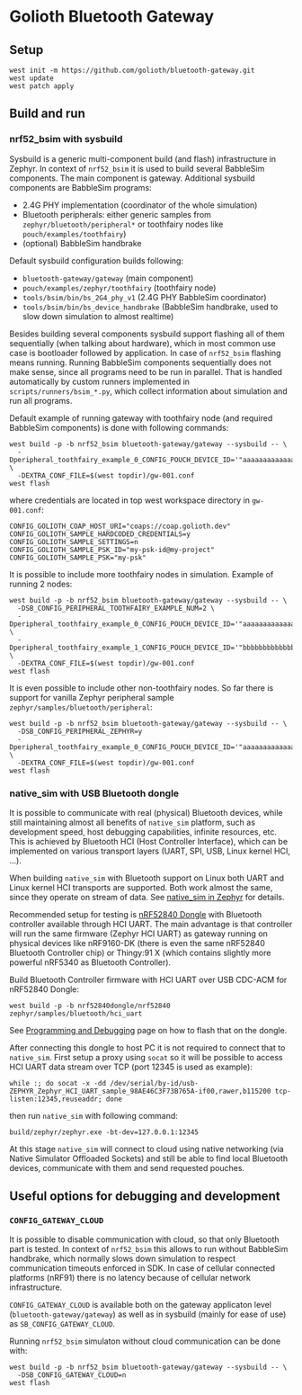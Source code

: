 # Golioth Bluetooth Gateway

## Setup

```
west init -m https://github.com/golioth/bluetooth-gateway.git
west update
west patch apply
```

## Build and run

### nrf52_bsim with sysbuild

Sysbuild is a generic multi-component build (and flash) infrastructure
in Zephyr. In context of `nrf52_bsim` it is used to build several
BabbleSim components. The main component is gateway. Additional sysbuild
components are BabbleSim programs:

  * 2.4G PHY implementation (coordinator of the whole simulation)
  * Bluetooth peripherals: either generic samples from
    `zephyr/bluetooth/peripheral*` or toothfairy nodes like
    `pouch/examples/toothfairy`)
  * (optional) BabbleSim handbrake

Default sysbuild configuration builds following:

  * `bluetooth-gateway/gateway` (main component)
  * `pouch/examples/zephyr/toothfairy` (toothfairy node)
  * `tools/bsim/bin/bs_2G4_phy_v1` (2.4G PHY BabbleSim coordinator)
  * `tools/bsim/bin/bs_device_handbrake` (BabbleSim handbrake, used to
    slow down simulation to almost realtime)

Besides building several components sysbuild support flashing all of
them sequentially (when talking about hardware), which in most common
use case is bootloader followed by application. In case of `nrf52_bsim`
flashing means running. Running BabbleSim components sequentially does
not make sense, since all programs need to be run in parallel. That is
handled automatically by custom runners implemented in
`scripts/runners/bsim_*.py`, which collect information about simulation
and run all programs.

Default example of running gateway with toothfairy node (and required
BabbleSim components) is done with following commands:

```
west build -p -b nrf52_bsim bluetooth-gateway/gateway --sysbuild -- \
  -Dperipheral_toothfairy_example_0_CONFIG_POUCH_DEVICE_ID='"aaaaaaaaaaaaaaaaaaaaaaaa"' \
  -DEXTRA_CONF_FILE=$(west topdir)/gw-001.conf
west flash
```

where credentials are located in top west workspace directory in
`gw-001.conf`:

```
CONFIG_GOLIOTH_COAP_HOST_URI="coaps://coap.golioth.dev"
CONFIG_GOLIOTH_SAMPLE_HARDCODED_CREDENTIALS=y
CONFIG_GOLIOTH_SAMPLE_SETTINGS=n
CONFIG_GOLIOTH_SAMPLE_PSK_ID="my-psk-id@my-project"
CONFIG_GOLIOTH_SAMPLE_PSK="my-psk"
```

It is possible to include more toothfairy nodes in simulation. Example of
running 2 nodes:
```
west build -p -b nrf52_bsim bluetooth-gateway/gateway --sysbuild -- \
  -DSB_CONFIG_PERIPHERAL_TOOTHFAIRY_EXAMPLE_NUM=2 \
  -Dperipheral_toothfairy_example_0_CONFIG_POUCH_DEVICE_ID='"aaaaaaaaaaaaaaaaaaaaaaaa"' \
  -Dperipheral_toothfairy_example_1_CONFIG_POUCH_DEVICE_ID='"bbbbbbbbbbbbbbbbbbbbbbbb"' \
  -DEXTRA_CONF_FILE=$(west topdir)/gw-001.conf
west flash
```

It is even possible to include other non-toothfairy nodes. So far there
is support for vanilla Zephyr peripheral sample
`zephyr/samples/bluetooth/peripheral`:

```
west build -p -b nrf52_bsim bluetooth-gateway/gateway --sysbuild -- \
  -DSB_CONFIG_PERIPHERAL_ZEPHYR=y
  -Dperipheral_toothfairy_example_0_CONFIG_POUCH_DEVICE_ID='"aaaaaaaaaaaaaaaaaaaaaaaa"' \
  -DEXTRA_CONF_FILE=$(west topdir)/gw-001.conf
west flash
```

### native_sim with USB Bluetooth dongle

It is possible to communicate with real (physical) Bluetooth devices,
while still maintaining almost all benefits of `native_sim` platform,
such as development speed, host debugging capabilities, infinite
resources, etc. This is achieved by Bluetooth HCI (Host Controller
Interface), which can be implemented on various transport layers (UART,
SPI, USB, Linux kernel HCI, ...).

When building `native_sim` with Bluetooth support on Linux both UART and
Linux kernel HCI transports are supported. Both work almost the same,
since they operate on stream of data. See [native_sim in
Zephyr](https://docs.zephyrproject.org/4.1.0/boards/native/native_sim/doc/index.html)
for details.

Recommended setup for testing is [nRF52840
Dongle](https://docs.zephyrproject.org/latest/boards/nordic/nrf52840dongle/doc/index.html)
with Bluetooth controller available through HCI UART. The main advantage
is that controller will run the same firmware (Zephyr HCI UART) as
gateway running on physical devices like nRF9160-DK (there is even the
same nRF52840 Bluetooth Controller chip) or Thingy:91 X (which contains
slightly more powerful nRF5340 as Bluetooth Controller).

Build Bluetooth Controller firmware with HCI UART over USB CDC-ACM for
nRF52840 Dongle:

```
west build -p -b nrf52840dongle/nrf52840 zephyr/samples/bluetooth/hci_uart
```

See [Programming and
Debugging](https://docs.zephyrproject.org/latest/boards/nordic/nrf52840dongle/doc/index.html#programming-and-debugging)
page on how to flash that on the dongle.

After connecting this dongle to host PC it is not required to connect
that to `native_sim`. First setup a proxy using `socat` so it will be
possible to access HCI UART data stream over TCP (port 12345 is used as
example):

```
while :; do socat -x -dd /dev/serial/by-id/usb-ZEPHYR_Zephyr_HCI_UART_sample_98AE46C3F73B765A-if00,rawer,b115200 tcp-listen:12345,reuseaddr; done
```

then run `native_sim` with following command:

```
build/zephyr/zephyr.exe -bt-dev=127.0.0.1:12345
```

At this stage `native_sim` will connect to cloud using native networking
(via Native Simulator Offloaded Sockets) and still be able to find local
Bluetooth devices, communicate with them and send requested pouches.

## Useful options for debugging and development

### `CONFIG_GATEWAY_CLOUD`

It is possible to disable communication with cloud, so that only
Bluetooth part is tested. In context of `nrf52_bsim` this allows to run
without BabbleSim handbrake, which normally slows down simulation to
respect communication timeouts enforced in SDK. In case of cellular
connected platforms (nRF91) there is no latency because of cellular
network infrastructure.

`CONFIG_GATEWAY_CLOUD` is available both on the gateway applicaton level
(`bluetooth-gateway/gateway`) as well as in sysbuild (mainly for ease of
use) as `SB_CONFIG_GATEWAY_CLOUD`.

Running `nrf52_bsim` simulaton without cloud communication can be done
with:

```
west build -p -b nrf52_bsim bluetooth-gateway/gateway --sysbuild -- \
  -DSB_CONFIG_GATEWAY_CLOUD=n
west flash
```
